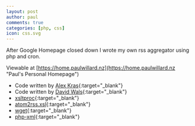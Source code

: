 ```yaml
---
layout: post
author: paul
comments: true
categories: [php, css]
icon: css.svg
---
```

After Google Homepage closed down I wrote my own rss aggregator using php and cron.

Viewable at [https://home.paulwillard.nz](https://home.paulwillard.nz "Paul's Personal Homepage")

* Code written by [Alex Kras](https://www.alexkras.com/simple-rss-reader-in-85-lines-of-php/){:target="_blank"} 
* Code written by [David Wals](https://davidwalsh.name/php-cache-function){:target="_blank"} 
* [xsltproc](http://xmlsoft.org/XSLT/xsltproc.html){:target="_blank"} 
* [atom2rss.xsl](https://github.com/pornel/atom2rss){:target="_blank"} 
* [wget](https://www.gnu.org/software/wget/){:target="_blank"}  
* [php-xml](http://php.net/manual/en/simplexml.examples-basic.php){:target="_blank"} 
